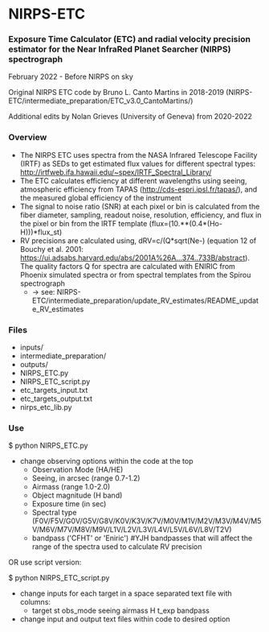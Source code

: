 # NIRPS-ETC
### Exposure Time Calculator (ETC) and radial velocity precision estimator for the Near InfraRed Planet Searcher (NIRPS) spectrograph

February 2022 - Before NIRPS on sky

Original NIRPS ETC code by Bruno L. Canto Martins in 2018-2019 (NIRPS-ETC/intermediate_preparation/ETC_v3.0_CantoMartins/)

Additional edits by Nolan Grieves (University of Geneva) from 2020-2022

### Overview 
* The NIRPS ETC uses spectra from the NASA Infrared Telescope Facility (IRTF) as SEDs to get estimated flux values for different spectral types: http://irtfweb.ifa.hawaii.edu/~spex/IRTF_Spectral_Library/
* The ETC calculates efficiency at different wavelengths using seeing, atmospheric efficiency from TAPAS (http://cds-espri.ipsl.fr/tapas/), and the measured global efficiency of the instrument
* The signal to noise ratio (SNR) at each pixel or bin is calculated from the fiber diameter, sampling, readout noise, resolution, efficiency, and flux in the pixel or bin from the IRTF template (flux=(10.\**(0.4\*(Ho-H)))\*flux_st)
* RV precisions are calculated using, dRV=c/(Q\*sqrt(Ne-) (equation 12 of Bouchy et al. 2001: https://ui.adsabs.harvard.edu/abs/2001A%26A...374..733B/abstract). The quality factors Q for spectra are calculated with ENIRIC from Phoenix simulated spectra or from spectral templates from the Spirou spectrograph 
  - -> see: NIRPS-ETC/intermediate_preparation/update_RV_estimates/README_update_RV_estimates

### Files
* inputs/
* intermediate_preparation/
* outputs/
* NIRPS_ETC.py
* NIRPS_ETC_script.py
* etc_targets_input.txt
* etc_targets_output.txt
* nirps_etc_lib.py

### Use
$ python NIRPS_ETC.py
* change observing options within the code at the top
  - Observation Mode (HA/HE)
  - Seeing, in arcsec (range 0.7-1.2)
  - Airmass (range 1.0-2.0)
  - Object magnitude (H band)
  - Exposure time (in sec)
  - Spectral type (F0V/F5V/G0V/G5V/G8V/K0V/K3V/K7V/M0V/M1V/M2V/M3V/M4V/M5V/M6V/M7V/M8V/M9V/L1V/L2V/L3V/L4V/L5V/L6V/L8V/T2V)
  - bandpass ('CFHT' or 'Eniric') #YJH bandpasses that will affect the range of the spectra used to calculate RV precision

OR use script version:

$ python NIRPS_ETC_script.py
* change inputs for each target in a space separated text file with columns:
  - target st obs_mode seeing airmass H t_exp bandpass
* change input and output text files within code to desired option


